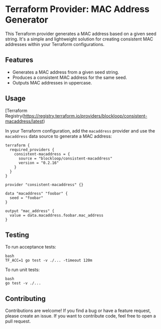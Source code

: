 # Terraform Provider: MAC Address Generator

This Terraform provider generates a MAC address based on a given seed string. It's a simple and lightweight solution for creating consistent MAC addresses within your Terraform configurations.

## Features

- Generates a MAC address from a given seed string.
- Produces a consistent MAC address for the same seed.
- Outputs MAC addresses in uppercase.

## Usage

[Terraform Registry(https://registry.terraform.io/providers/blockloop/consistent-macaddress/latest)

In your Terraform configuration, add the `macaddress` provider and use the `macaddress` data source to generate a MAC address:

```hcl
terraform {
  required_providers {
    consistent-macaddress = {
      source = "blockloop/consistent-macaddress"
      version = "0.2.16"
    }
  }
}

provider "consistent-macaddress" {}

data "macaddress" "foobar" {
  seed = "foobar"
}

output "mac_address" {
  value = data.macaddress.foobar.mac_address
}
```

## Testing

To run acceptance tests:

```
bash
TF_ACC=1 go test -v ./... -timeout 120m
```

To run unit tests:

```
bash
go test -v ./...
```

## Contributing

Contributions are welcome! If you find a bug or have a feature request, please create an issue. If you want to contribute code, feel free to open a pull request.
